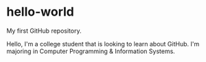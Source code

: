 # hello-world
My first GitHub repository.

Hello, I'm a college student that is looking to learn about GitHub.
I'm majoring in Computer Programming & Information Systems.

